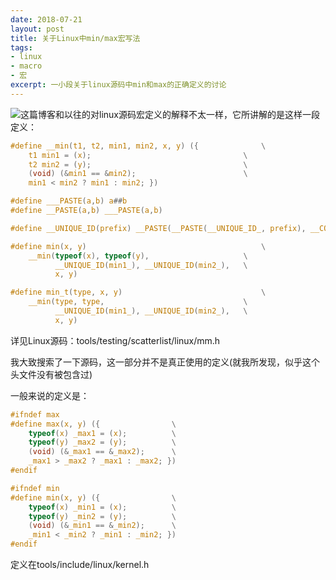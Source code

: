 ```yaml
---
date: 2018-07-21
layout: post
title: 关于Linux中min/max宏写法
tags:
- linux
- macro
- 宏
excerpt: 一小段关于linux源码中min和max的正确定义的讨论
---
```


![这篇博客](http://gaomf.cn/2017/10/08/Kernel_min_max_macro/)和以往的对linux源码宏定义的解释不太一样，它所讲解的是这样一段定义：

```c
#define __min(t1, t2, min1, min2, x, y) ({              \
	t1 min1 = (x);                                  \
	t2 min2 = (y);                                  \
	(void) (&min1 == &min2);                        \
	min1 < min2 ? min1 : min2; })

#define ___PASTE(a,b) a##b
#define __PASTE(a,b) ___PASTE(a,b)

#define __UNIQUE_ID(prefix) __PASTE(__PASTE(__UNIQUE_ID_, prefix), __COUNTER__)

#define min(x, y)                                       \
	__min(typeof(x), typeof(y),                     \
	      __UNIQUE_ID(min1_), __UNIQUE_ID(min2_),   \
	      x, y)

#define min_t(type, x, y)                               \
	__min(type, type,                               \
	      __UNIQUE_ID(min1_), __UNIQUE_ID(min2_),   \
	      x, y)
```
详见Linux源码：tools/testing/scatterlist/linux/mm.h

我大致搜索了一下源码，这一部分并不是真正使用的定义(就我所发现，似乎这个头文件没有被包含过)

一般来说的定义是：
```c
#ifndef max
#define max(x, y) ({				\
	typeof(x) _max1 = (x);			\
	typeof(y) _max2 = (y);			\
	(void) (&_max1 == &_max2);		\
	_max1 > _max2 ? _max1 : _max2; })
#endif

#ifndef min
#define min(x, y) ({				\
	typeof(x) _min1 = (x);			\
	typeof(y) _min2 = (y);			\
	(void) (&_min1 == &_min2);		\
	_min1 < _min2 ? _min1 : _min2; })
#endif
```

定义在tools/include/linux/kernel.h
